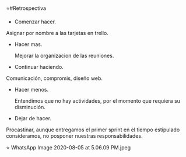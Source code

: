 ⭐#Retrospectiva
 
 
- Comenzar hacer.

Asignar por nombre a las tarjetas en trello.


- Hacer mas.
 
  Mejorar la organizacion de las reuniones.
 
 
- Continuar haciendo.

 Comunicación, compromis, diseño web.

- Hacer menos.

  Entendimos que no hay actividades, por el momento que requiera su disminución.

- Dejar de hacer.

Procastinar, aunque entregamos el primer sprint en el tiempo estipulado consideramos, no posponer nuestras responsabilidades.


⭐ WhatsApp Image 2020-08-05 at 5.06.09 PM.jpeg
